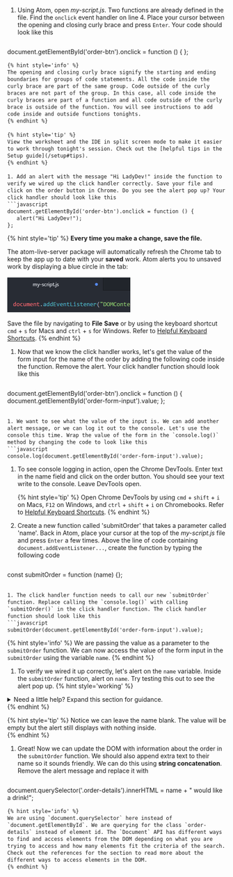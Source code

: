 1. Using Atom, open _my-script.js_. Two functions are already defined in the file. Find the `onclick` event handler on line 4. Place your cursor between the opening and closing curly brace and press `Enter`. Your code should look like this
   ```javascript
document.getElementById('order-btn').onclick = function () {
};
   ```
   {% hint style='info' %}
The opening and closing curly brace signify the starting and ending boundaries for groups of code statements. All the code inside the curly brace are part of the same group. Code outside of the curly braces are not part of the group. In this case, all code inside the curly braces are part of a function and all code outside of the curly brace is outside of the function. You will see instructions to add code inside and outside functions tonights.
   {% endhint %}      

   {% hint style='tip' %}
View the worksheet and the IDE in split screen mode to make it easier to work through tonight's session. Check out the [helpful tips in the Setup guide](/setup#tips). 
   {% endhint %}

1. Add an alert with the message "Hi LadyDev!" inside the function to verify we wired up the click handler correctly. Save your file and click on the order button in Chrome. Do you see the alert pop up? Your click handler should look like this
   ```javascript
document.getElementById('order-btn').onclick = function () {
      alert("Hi LadyDev!");
};
   ```
   {% hint style='tip' %}
**Every time you make a change, save the file.** 

The atom-live-server package will automatically refresh the Chrome tab to keep the app up to date with your **saved** work. Atom alerts you to unsaved work by displaying a blue circle in the tab:

![](images/atom-save.png)

Save the file by navigating to **File** <i class="fa fa-long-arrow-right"></i> **Save** or by using the keyboard shortcut `cmd` + `s` for Macs and `ctrl` + `s` for Windows. Refer to [Helpful Keyboard Shortcuts](/references).
   {% endhint %}

1. Now that we know the click handler works, let's get the value of the form input for the name of the order by adding the following code inside the function. Remove the alert. Your click handler function should look like this
   ```javascript
document.getElementById('order-btn').onclick = function () {
      document.getElementById('order-form-input').value;
};
   ```

1. We want to see what the value of the input is. We can add another alert message, or we can log it out to the console. Let's use the console this time. Wrap the value of the form in the `console.log()` method by changing the code to look like this
   ```javascript
console.log(document.getElementById('order-form-input').value);
   ```

1. To see console logging in action, open the Chrome DevTools. Enter text in the name field and click on the order button. You should see your text write to the console. Leave DevTools open.

   {% hint style='tip' %}
Open Chrome DevTools by using `cmd` + `shift` + `i` on Macs, `F12` on Windows, and `ctrl` + `shift` + `i` on Chromebooks. Refer to [Helpful Keyboard Shortcuts](/references).
   {% endhint %}   

1. Create a new function called 'submitOrder' that takes a parameter called 'name'. Back in Atom, place your cursor at the top of the _my-script.js_ file and press `Enter` a few times. Above the line of code containing `document.addEventListener...`, create the function by typing the following code
   ```javascript
const submitOrder = function (name) {};
   ```

1. The click handler function needs to call our new `submitOrder` function. Replace calling the `console.log()` with calling `submitOrder()` in the click handler function. The click handler function should look like this
   ```javascript
submitOrder(document.getElementById('order-form-input').value);
   ```
   {% hint style='info' %}
We are passing the value as a parameter to the `submitOrder` function. We can now access the value of the form input in the `submitOrder` using the variable `name`. 
   {% endhint %}   

1. To verify we wired it up correctly, let's alert on the `name` variable. Inside the `submitOrder` function, alert on `name`. Try testing this out to see the alert pop up.
   {% hint style='working' %}
<details>
<summary>
Need a little help? Expand this section for guidance. 
</summary> 
Change the <code>submitOrder</code> function to
<code class="lang-javascript">
const submitOrder = function (name) {
      alert(name);
};
</code>
</details>
   {% endhint %}

  {% hint style='tip' %}
Notice we can leave the name blank. The value will be empty but the alert still displays with nothing inside.  
  {% endhint %}   

1. Great! Now we can update the DOM with information about the order in the `submitOrder` function. We should also append extra text to their name so it sounds friendly. We can do this using **string concatenation**. Remove the alert message and replace it with
   ```javascript
document.querySelector('.order-details').innerHTML = name + " would like a drink!";
   ```
  {% hint style='info' %}
We are using `document.querySelector` here instead of `document.getElementById`. We are querying for the class `order-details` instead of element id. The `Document` API has different ways to find and access elements from the DOM depending on what you are trying to access and how many elements fit the criteria of the search. Check out the references for the section to read more about the different ways to access elements in the DOM. 
  {% endhint %}   



